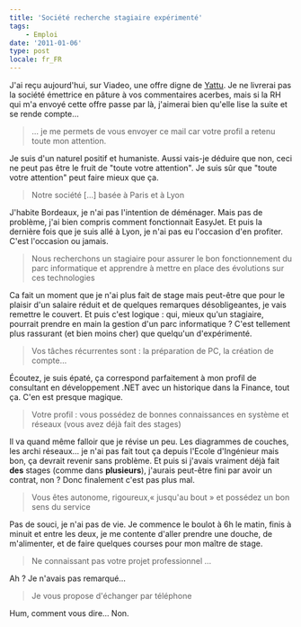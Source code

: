 ```yaml
---
title: 'Société recherche stagiaire expérimenté'
tags:
    - Emploi
date: '2011-01-06'
type: post
locale: fr_FR
---
```


J'ai reçu aujourd'hui, sur Viadeo, une offre digne de [Yattu](http://livre.fnac.com/a3597520/Yatuu-Moi-20-ans-diplomee-motivee-exploitee). Je ne livrerai pas la société émettrice en pâture à vos commentaires acerbes, mais si la RH qui m'a envoyé cette offre passe par là, j'aimerai bien qu'elle lise la suite et se rende compte…

<!-- more -->

> … je me permets de vous envoyer ce mail car votre profil a retenu toute mon attention.

Je suis d'un naturel positif et humaniste. Aussi vais-je déduire que non, ceci ne peut pas être le fruit de "toute votre attention". Je suis sûr que "toute votre attention" peut faire mieux que ça.

> Notre société […] basée à Paris et à Lyon

J'habite Bordeaux, je n'ai pas l'intention de déménager. Mais pas de problème, j'ai bien compris comment fonctionnait EasyJet. Et puis la dernière fois que je suis allé à Lyon, je n'ai pas eu l'occasion d'en profiter. C'est l'occasion ou jamais.

> Nous recherchons un stagiaire pour assurer le bon fonctionnement du parc informatique et apprendre à mettre en place des évolutions sur ces technologies

Ca fait un moment que je n'ai plus fait de stage mais peut-être que pour le plaisir d'un salaire réduit et de quelques remarques désobligeantes, je vais remettre le couvert. Et puis c'est logique&nbsp;: qui, mieux qu'un stagiaire, pourrait prendre en main la gestion d'un parc informatique&nbsp;? C'est tellement plus rassurant (et bien moins cher) que quelqu'un d'expérimenté.

> Vos tâches récurrentes sont&nbsp;: la préparation de PC, la création de compte…

Écoutez, je suis épaté, ça correspond parfaitement à mon profil de consultant en développement .NET avec un historique dans la Finance, tout ça. C'en est presque magique.

> Votre profil&nbsp;: vous possédez de bonnes connaissances en système et réseaux (vous avez déjà fait des stages)

Il va quand même falloir que je révise un peu. Les diagrammes de couches, les archi réseaux… je n'ai pas fait tout ça depuis l'Ecole d'Ingénieur mais bon, ça devrait revenir sans problème. Et puis si j'avais vraiment déjà fait **des** stages (comme dans **plusieurs**), j'aurais peut-être fini par avoir un contrat, non&nbsp;? Donc finalement c'est pas plus mal.

> Vous êtes autonome, rigoureux,«&nbsp;jusqu'au bout&nbsp;» et possédez un bon sens du service

Pas de souci, je n'ai pas de vie. Je commence le boulot à 6h le matin, finis à minuit et entre les deux, je me contente d'aller prendre une douche, de m'alimenter, et de faire quelques courses pour mon maître de stage.

> Ne connaissant pas votre projet professionnel …

Ah&nbsp;? Je n'avais pas remarqué…

> Je vous propose d'échanger par téléphone

Hum, comment vous dire… Non.
